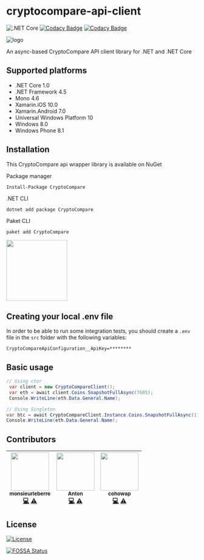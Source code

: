 # cryptocompare-api-client

![.NET Core](https://github.com/trakx/cryptocompare-api-client/workflows/.NET%20Core/badge.svg) 
[![Codacy Badge](https://app.codacy.com/project/badge/Grade/cc015709dab343b89b53eb42314ac159)](https://www.codacy.com/gh/trakx/cryptocompare-api-client/dashboard?utm_source=github.com&amp;utm_medium=referral&amp;utm_content=trakx/cryptocompare-api-client&amp;utm_campaign=Badge_Grade) 
[![Codacy Badge](https://app.codacy.com/project/badge/Coverage/cc015709dab343b89b53eb42314ac159)](https://www.codacy.com/gh/trakx/cryptocompare-api-client/dashboard?utm_source=github.com&utm_medium=referral&utm_content=trakx/cryptocompare-api-client&utm_campaign=Badge_Coverage)

![logo](https://raw.githubusercontent.com/joancaron/cryptocompare-api/master/cryptocompare_logo.png)

An async-based CryptoCompare API client library for .NET and .NET Core

## Supported platforms

* .NET Core 1.0
* .NET Framework 4.5
* Mono 4.6
* Xamarin.iOS 10.0
* Xamarin.Android 7.0
* Universal Windows Platform 10
* Windows 8.0
* Windows Phone 8.1

## Installation
This CryptoCompare api wrapper library is available on NuGet

Package manager
````
Install-Package CryptoCompare
````

.NET CLI
````
dotnet add package CryptoCompare
````

Paket CLI
````
paket add CryptoCompare
````

<a href="https://www.patreon.com/joancaron">
	<img src="https://c5.patreon.com/external/logo/become_a_patron_button@2x.png" width="160">
</a>

## Creating your local .env file
In order to be able to run some integration tests, you should create a `.env` file in the `src` folder with the following variables:
```secretsEnvVariables
CryptoCompareApiConfiguration__ApiKey=********
```

## Basic usage
````csharp
// Using ctor
 var client = new CryptoCompareClient();
 var eth = await client.Coins.SnapshotFullAsync(7605);
 Console.WriteLine(eth.Data.General.Name);

// Using Singleton 
var btc = await CryptoCompareClient.Instance.Coins.SnapshotFullAsync(1182);
Console.WriteLine(eth.Data.General.Name);
````

## Contributors

<!-- ALL-CONTRIBUTORS-LIST:START - Do not remove or modify this section -->
<!-- prettier-ignore -->
| [<img src="https://avatars2.githubusercontent.com/u/4638821?v=4" width="100px;"/><br /><sub><b>monsieurleberre</b></sub>](https://github.com/monsieurleberre)<br />[💻](https://github.com/joancaron/cryptocompare-api/commits?author=monsieurleberre "Code") [⚠️](https://github.com/joancaron/cryptocompare-api/commits?author=monsieurleberre "Tests") | [<img src="https://avatars2.githubusercontent.com/u/10140906?v=4" width="100px;"/><br /><sub><b>Anton</b></sub>](https://github.com/stepkillah)<br />[💻](https://github.com/joancaron/cryptocompare-api/commits?author=stepkillah "Code") [⚠️](https://github.com/joancaron/cryptocompare-api/commits?author=stepkillah "Tests") | [<img src="https://avatars2.githubusercontent.com/u/634931?v=4" width="100px;"/><br /><sub><b>cohowap</b></sub>](https://github.com/cohowap)<br />[💻](https://github.com/joancaron/cryptocompare-api/commits?author=cohowap "Code") [⚠️](https://github.com/joancaron/cryptocompare-api/commits?author=cohowap "Tests") |
| :---: | :---: | :---: |
<!-- ALL-CONTRIBUTORS-LIST:END -->

## License

[![License](https://img.shields.io/badge/License-Apache%202.0-blue.svg)](https://opensource.org/licenses/Apache-2.0)



[![FOSSA Status](https://app.fossa.io/api/projects/git%2Bgithub.com%2Fjoancaron%2Fcryptocompare-api.svg?type=large)](https://app.fossa.io/projects/git%2Bgithub.com%2Fjoancaron%2Fcryptocompare-api?ref=badge_large)
